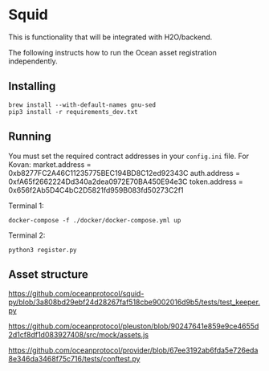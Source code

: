 # Squid

This is functionality that will be integrated with H2O/backend.

The following instructs how to run the Ocean asset registration independently.

## Installing

```
brew install --with-default-names gnu-sed
pip3 install -r requirements_dev.txt
```


## Running

You must set the required contract addresses in your `config.ini` file.
For Kovan:
market.address = 0xb8277FC2A46C11235775BEC194BD8C12ed92343C
auth.address = 0xfA65f2662224Dd340a2dea0972E70BA450E94e3C
token.address = 0x656f2Ab5D4C4bC2D5821fd959B083fd50273C2f1

Terminal 1:
```
docker-compose -f ./docker/docker-compose.yml up
```
Terminal 2:
```
python3 register.py
```


## Asset structure

https://github.com/oceanprotocol/squid-py/blob/3a808bd29ebf24d28267faf518cbe9002016d9b5/tests/test_keeper.py

https://github.com/oceanprotocol/pleuston/blob/90247641e859e9ce4655d2d1cf8df1d083927408/src/mock/assets.js

https://github.com/oceanprotocol/provider/blob/67ee3192ab6fda5e726eda8e346da3468f75c716/tests/conftest.py
